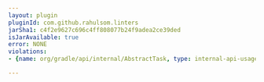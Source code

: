 ```yaml
---
layout: plugin
pluginId: com.github.rahulsom.linters
jarSha1: c4f2e9627c696c4ff808077b24f9adea2ce39ded
isJarAvailable: true
error: NONE
violations:
- {name: org/gradle/api/internal/AbstractTask, type: internal-api-usage}

---
```

